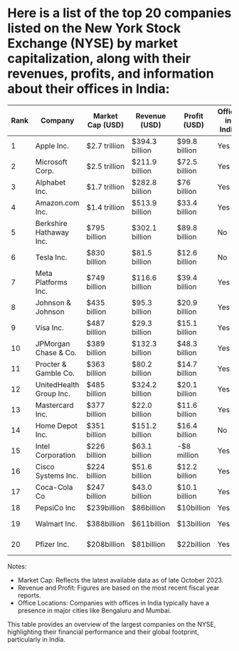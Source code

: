 # Here is a list of the top 20 companies listed on the New York Stock Exchange (NYSE) by market capitalization, along with their revenues, profits, and information about their offices in India:

| Rank | Company | Market Cap (USD) | Revenue (USD) | Profit (USD) | Office in India | Location(s) in India |
| ---- | ---- | ---- | ---- | ---- | ---- | ---- | 
| 1 | Apple Inc. | $2.7 trillion | $394.3 billion | $99.8 billion | Yes | Bengaluru, Hyderabad |
| 2	| Microsoft Corp. | $2.5 trillion | $211.9 billion | $72.5 billion | Yes | Hyderabad, Bengaluru | 
| 3 | Alphabet Inc. | $1.7 trillion | $282.8 billion | $76 billion | Yes | Hyderabad |
| 4 | Amazon.com Inc. | $1.4 trillion | $513.9 billion | $33.4 billion | Yes | Bengaluru |
| 5 | Berkshire Hathaway Inc. | $795 billion | $302.1 billion | $89.8 billion | No | N/A |
| 6 | Tesla Inc. | $830 billion | $81.5 billion | $12.6 billion | No | N/A |
| 7 | Meta Platforms Inc. | $749 billion | $116.6 billion | $39.4 billion | Yes | Hyderabad |
| 8 | Johnson & Johnson | $435 billion | $95.3 billion | $20.9 billion | Yes | Mumbai |
| 9 | Visa Inc. | $487 billion | $29.3 billion | $15.1 billion | Yes | Mumbai |
| 10 | JPMorgan Chase & Co. | $389 billion | $132.3 billion | $48.3 billion | Yes | Mumbai |
| 11 | Procter & Gamble Co. | $363 billion | $80.2 billion | $14.7 billion | Yes | Mumbai |
| 12 | UnitedHealth Group Inc. | $485 billion | $324.2 billion | $20.1 billion | Yes | Gurgaon |
| 13 | Mastercard Inc. | $377 billion | $22.0 billion | $11.6 billion | Yes | Mumbai |
| 14 | Home Depot Inc. | $351 billion | $151.2 billion | $16.4 billion | No | N/A |
| 15 | Intel Corporation | $226 billion | $63.1 billion | -$8 million | Yes | Bengaluru |
| 16 | Cisco Systems Inc. | $224 billion | $51.6 billion | $12.2 billion | Yes | Bengaluru |
| 17 | Coca-Cola Co | $247 billion | $43.0 billion | $10.1 billion | Yes | Mumbai |
| 18 | PepsiCo Inc | $239billion | $86billion | $10billion | Yes | Mumbai |
| 19 | Walmart Inc. | $388billion | $611billion | $13billion | Yes | Bengaluru, Mumbai |
| 20 | Pfizer Inc. | $208billion | $81billion | $22billion | Yes | Mumbai, Hyderabad |

Notes:
- Market Cap: Reflects the latest available data as of late October 2023.
- Revenue and Profit: Figures are based on the most recent fiscal year reports.
- Office Locations: Companies with offices in India typically have a presence in major cities like Bengaluru and Mumbai.

This table provides an overview of the largest companies on the NYSE, highlighting their financial performance and their global footprint, particularly in India.
